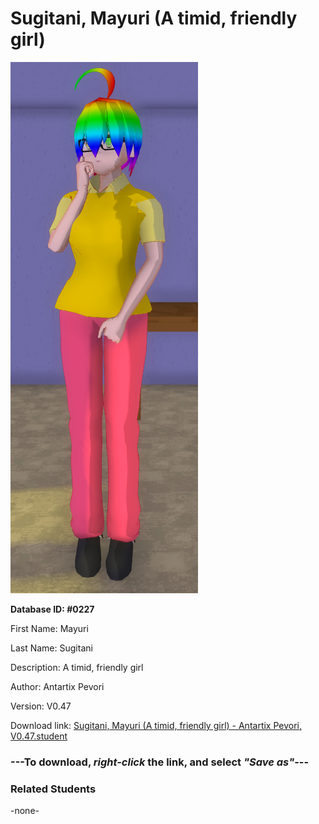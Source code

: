 # Sugitani, Mayuri (A timid, friendly girl)

<img src="Files/Images/Sugitani, Mayuri (A timid, friendly girl).png" title="Sugitani, Mayuri (A timid, friendly girl) - Antartix Pevori, V0.47">

**Database ID: #0227**

First Name: Mayuri

Last Name: Sugitani

Description: A timid, friendly girl

Author: Antartix Pevori

Version: V0.47

Download link: <a href="https://raw.githubusercontent.com/Arbiter1223/Daigaku-Gurashi-Custom-Students/master/Files/Studen%20Files/Sugitani%2C%20Mayuri%20(A%20timid%2C%20friendly%20girl)%20-%20Antartix%20Pevori%2C%20V0.47.student">Sugitani, Mayuri (A timid, friendly girl) - Antartix Pevori, V0.47.student</a>

### ---**To download, _right-click_ the link, and select _"Save as"_**---

### Related Students

-none-
